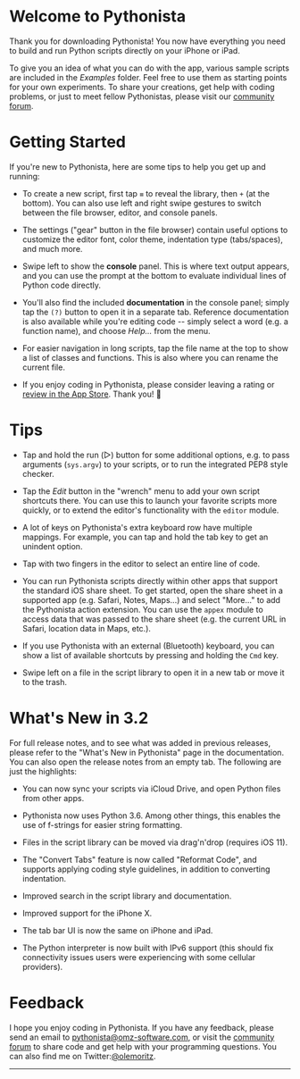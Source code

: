 #  Welcome to Pythonista

Thank you for downloading Pythonista! You now have everything you need to build and run Python scripts directly on your iPhone or iPad. 

To give you an idea of what you can do with the app, various sample scripts are included in the *Examples* folder. Feel free to use them as starting points for your own experiments. To share your creations, get help with coding problems, or just to meet fellow Pythonistas, please visit our [community forum](http://forum.omz-software.com).


#  Getting Started

If you're new to Pythonista, here are some tips to help you get up and running:

*	To create a new script, first tap `≡` to reveal the library, then `+` (at the bottom). You can also use left and right swipe gestures to switch between the file browser, editor, and console panels.

*	The settings ("gear" button in the file browser) contain useful options to customize the editor font, color theme, indentation type (tabs/spaces), and much more.

*	Swipe left to show the **console** panel. This is where text output appears, and you can use the prompt at the bottom to evaluate individual lines of Python code directly.

*	You'll also find the included **documentation** in the console panel; simply tap the `(?)` button to open it in a separate tab. Reference documentation is also available while you're editing code -- simply select a word (e.g. a function name), and choose *Help…* from the menu.

*	For easier navigation in long scripts, tap the file name at the top to show a list of classes and functions. This is also where you can rename the current file.

*	If you enjoy coding in Pythonista, please consider leaving a rating or [review in the App Store][review]. Thank you!
	💚

#  Tips

*	Tap and hold the run (▷) button for some additional options, e.g. to pass arguments (`sys.argv`) to your scripts, or to run the integrated PEP8 style checker.

*	Tap the *Edit* button in the "wrench" menu to add your own script shortcuts there. You can use this to launch your favorite scripts more quickly, or to extend the editor's functionality with the `editor` module.

*	A lot of keys on Pythonista's extra keyboard row have multiple mappings. For example, you can tap and hold the tab key to get an unindent option.

*	Tap with two fingers in the editor to select an entire line of code.

*	You can run Pythonista scripts directly within other apps that support the standard iOS share sheet. To get started, open the share sheet in a supported app (e.g. Safari, Notes, Maps...) and select "More..." to add the Pythonista action extension. You can use the `appex` module to access data that was passed to the share sheet (e.g. the current URL in Safari, location data in Maps, etc.).

*	If you use Pythonista with an external (Bluetooth) keyboard, you can show a list of available shortcuts by pressing and holding the `Cmd` key.

*	Swipe left on a file in the script library to open it in a new tab or move it to the trash. 


#  What's New in 3.2

For full release notes, and to see what was added in previous releases, please refer to the "What's New in Pythonista" page in the documentation. You can also open the release notes from an empty tab. The following are just the highlights: 

*	You can now sync your scripts via iCloud Drive, and open Python files from other apps.

*	Pythonista now uses Python 3.6. Among other things, this enables the use of f-strings for easier string formatting.

*	Files in the script library can be moved via drag'n'drop (requires iOS 11).

*	The "Convert Tabs" feature is now called "Reformat Code", and supports applying coding style guidelines, in addition to converting indentation.

*	Improved search in the script library and documentation.

*	Improved support for the iPhone X.

*	The tab bar UI is now the same on iPhone and iPad.

*	The Python interpreter is now built with IPv6 support (this should fix connectivity issues users were experiencing with some cellular providers). 


# Feedback

I hope you enjoy coding in Pythonista. If you have any feedback, please send an email to <pythonista@omz-software.com>, or visit the [community forum][forum] to share code and get help with your programming questions. You can also find me on Twitter:[@olemoritz][twitter].

---

[forum]: https://forum.omz-software.com
[twitter]: http://twitter.com/olemoritz
[review]: itms-apps://itunes.apple.com/app/id1085978097?action=write-review

